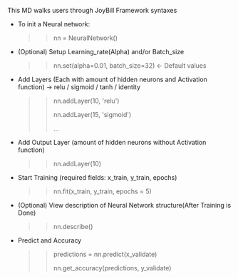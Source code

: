 This MD walks users through JoyBill Framework syntaxes
* To init a Neural network:
  >> nn = NeuralNetwork()
* (Optional) Setup Learning_rate(Alpha) and/or Batch_size
  >> nn.set(alpha=0.01, batch_size=32) <- Default values
* Add Layers (Each with amount of hidden neurons and Activation function)
  -> relu / sigmoid / tanh / identity
  >> nn.addLayer(10, 'relu')
  >> 
  >> nn.addLayer(15, 'sigmoid')
  >> 
  >> ...
* Add Output Layer (amount of hidden neurons without Activation function)
  >> nn.addLayer(10)
* Start Training (required fields: x_train, y_train, epochs)
  >> nn.fit(x_train, y_train, epochs = 5)
* (Optional) View description of Neural Network structure(After Training is Done)
  >> nn.describe()
* Predict and Accuracy
  >> predictions = nn.predict(x_validate)
  >> 
  >> nn.get_accuracy(predictions, y_validate)
